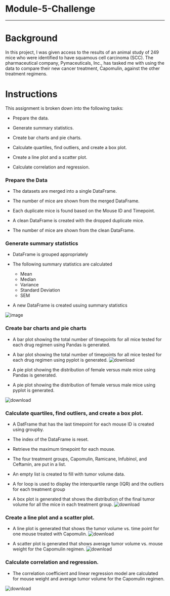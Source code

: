 # Module-5-Challenge
-----------------------------------------------
# Background
In this project, I was given access to the results of an animal study of 249 mice who were identified to have squamous cell carcinoma (SCC). The pharmaceutical company, Pymaceuticals, Inc., has tasked me with using the data to compare their new cancer treatment, Capomulin, against the other treatment regimens.

# Instructions
This assignment is broken down into the following tasks:

  * Prepare the data.

  * Generate summary statistics.

  * Create bar charts and pie charts.

  * Calculate quartiles, find outliers, and create a box plot.

  * Create a line plot and a scatter plot.

  * Calculate correlation and regression.
  
  ### Prepare the Data
   * The datasets are merged into a single DataFrame. 
    
   * The number of mice are shown from the merged DataFrame. 
    
   * Each duplicate mice is found based on the Mouse ID and Timepoint. 
    
   * A clean DataFrame is created with the dropped duplicate mice. 
    
   * The number of mice are shown from the clean DataFrame.
    
  ### Generate summary statistics
   * DataFrame is grouped appropriately
    
   * The following summary statistics are calculated
      * Mean
      * Median
      * Variance
      * Standard Deviation
      * SEM

   * A new DataFrame is created usuing summary statistics
    
![image](https://user-images.githubusercontent.com/121142680/227995847-3838973f-5379-4f10-82af-ff1678931748.png)

    
  ### Create bar charts and pie charts
   * A bar plot showing the total number of timepoints for all mice tested for each drug regimen using Pandas is generated.
    
   * A bar plot showing the total number of timepoints for all mice tested for each drug regimen using pyplot is generated.
![download](https://user-images.githubusercontent.com/121142680/227996964-a9ff1173-f898-4db3-beb7-d17680ac74b4.png)

    
   * A pie plot showing the distribution of female versus male mice using Pandas is generated.
    
   * A pie plot showing the distribution of female versus male mice using pyplot is generated.
    
   
![download](https://user-images.githubusercontent.com/121142680/227996844-ab6aa310-1431-4251-8709-c36e841b2ee9.png)


  ### Calculate quartiles, find outliers, and create a box plot.
   * A DatFrame that has the last timepoint for each mouse ID is created using groupby.
    
   * The index of the DataFrame is reset.
    
   * Retrieve the maximum timepoint for each mouse. 
    
   * The four treatment groups, Capomulin, Ramicane, Infubinol, and Ceftamin, are put in a list. 
    
   * An empty list is created to fill with tumor volume data. 
    
   * A for loop is used to display the interquartile range (IQR) and the outliers for each treatment group 
    
   * A box plot is generated that shows the distribution of the final tumor volume for all the mice in each treatment group.
![download](https://user-images.githubusercontent.com/121142680/227997459-24b2ab88-9314-4b8c-9e81-bf4e5ab61c38.png)


  ### Create a line plot and a scatter plot.
   * A line plot is generated that shows the tumor volume vs. time point for one mouse treated with Capomulin.
![download](https://user-images.githubusercontent.com/121142680/227997668-eb224fb2-b95e-4390-a849-573418eb5b13.png)

   
   * A scatter plot is generated that shows average tumor volume vs. mouse weight for the Capomulin regimen.
 ![download](https://user-images.githubusercontent.com/121142680/227997711-aa6faf57-f098-4d96-bb32-034df086342c.png)
   
  ### Calculate correlation and regression.
   * The correlation coefficient and linear regression model are calculated for mouse weight and average tumor volume for the Capomulin regimen.
   
   ![download](https://user-images.githubusercontent.com/121142680/227997820-e7f53797-12c7-4954-a6a3-17bc7e1f3e98.png)   
